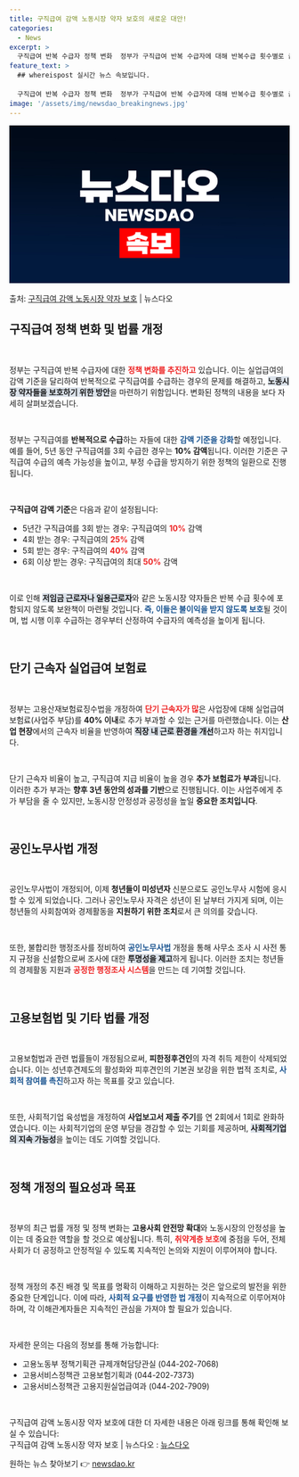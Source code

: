 ```yaml
---
title: 구직급여 감액 노동시장 약자 보호의 새로운 대안!
categories:
  - News
excerpt: >
  구직급여 반복 수급자 정책 변화  정부가 구직급여 반복 수급자에 대해 반복수급 횟수별로 급여액을 감액하고, …
feature_text: >
  ## whereispost 실시간 뉴스 속보입니다.

  구직급여 반복 수급자 정책 변화  정부가 구직급여 반복 수급자에 대해 반복수급 횟수별로 급여액을 감액하고, …
image: '/assets/img/newsdao_breakingnews.jpg'
---
```


![뉴스다오 속보](/assets/img/newsdao_breakingnews.jpg)

<p>출처: <a href="https://newsdao.kr/4869" rel="dofollow">구직급여 감액 노동시장 약자 보호</a> | 뉴스다오</p>

<h2 data-ke-size="size26">구직급여 정책 변화 및 법률 개정</h2>

<p data-ke-size="size16">&nbsp;</p>

정부는 구직급여 반복 수급자에 대한 <b><span style="color: #ee2323;">정책 변화를 추진하고</span></b> 있습니다. 이는 실업급여의 감액 기준을 달리하여 반복적으로 구직급여를 수급하는 경우의 문제를 해결하고, <b><span style="background-color: #21538527;">노동시장 약자들을 보호하기 위한 방안</span></b>을 마련하기 위함입니다. 변화된 정책의 내용을 보다 자세히 살펴보겠습니다.

<p data-ke-size="size16">&nbsp;</p>

정부는 구직급여를 **반복적으로 수급**하는 자들에 대한 <b><span style="color: #1a5490;">감액 기준을 강화</span></b>할 예정입니다. 예를 들어, 5년 동안 구직급여를 3회 수급한 경우는 **10% 감액**됩니다. 이러한 기준은 구직급여 수급의 예측 가능성을 높이고, 부정 수급을 방지하기 위한 정책의 일환으로 진행됩니다. 

<p data-ke-size="size16">&nbsp;</p>

<b>구직급여 감액 기준</b>은 다음과 같이 설정됩니다:

<ul>
<li>5년간 구직급여를 3회 받는 경우: 구직급여의 <b><span style="color: #ee2323;">10%</span></b> 감액</li>
<li>4회 받는 경우: 구직급여의 <b><span style="color: #ee2323;">25%</span></b> 감액</li>
<li>5회 받는 경우: 구직급여의 <b><span style="color: #ee2323;">40%</span></b> 감액</li>
<li>6회 이상 받는 경우: 구직급여의 최대 <b><span style="color: #ee2323;">50%</span></b> 감액</li>
</ul>

<p data-ke-size="size16">&nbsp;</p>

이로 인해 <b><span style="background-color: #21538527;">저임금 근로자나 일용근로자</span></b>와 같은 노동시장 약자들은 반복 수급 횟수에 포함되지 않도록 보완책이 마련될 것입니다. <b><span style="color: #1a5490;">즉, 이들은 불이익을 받지 않도록 보호</span></b>될 것이며, 법 시행 이후 수급하는 경우부터 산정하여 수급자의 예측성을 높이게 됩니다.

<p data-ke-size="size16">&nbsp;</p>

<h2 data-ke-size="size26">단기 근속자 실업급여 보험료</h2>

<p data-ke-size="size16">&nbsp;</p>

정부는 고용산재보험료징수법을 개정하여 <b><span style="color: #ee2323;">단기 근속자가 많</span></b>은 사업장에 대해 실업급여 보험료(사업주 부담)를 **40% 이내**로 추가 부과할 수 있는 근거를 마련했습니다. 이는 **산업 현장**에서의 근속자 비율을 반영하여 <b><span style="background-color: #21538527;">직장 내 근로 환경을 개선</span></b>하고자 하는 취지입니다.

<p data-ke-size="size16">&nbsp;</p>

단기 근속자 비율이 높고, 구직급여 지급 비율이 높을 경우 **추가 보험료가 부과**됩니다. 이러한 추가 부과는 **향후 3년 동안의 성과를 기반**으로 진행됩니다. 이는 사업주에게 추가 부담을 줄 수 있지만, 노동시장 안정성과 공정성을 높일 **중요한 조치입니다**.

<p data-ke-size="size16">&nbsp;</p>

<h2 data-ke-size="size26">공인노무사법 개정</h2>

<p data-ke-size="size16">&nbsp;</p>

공인노무사법이 개정되어, 이제 **청년들이 미성년자** 신분으로도 공인노무사 시험에 응시할 수 있게 되었습니다. 그러나 공인노무사 자격은 성년이 된 날부터 가지게 되며, 이는 청년들의 사회참여와 경제활동을 **지원하기 위한 조치**로서 큰 의의를 갖습니다. 

<p data-ke-size="size16">&nbsp;</p>

또한, 불합리한 행정조사를 정비하여 <b><span style="color: #1a5490;">공인노무사법</span></b> 개정을 통해 사무소 조사 시 사전 통지 규정을 신설함으로써 조사에 대한 <b><span style="background-color: #21538527;">투명성을 제고</span></b>하게 됩니다. 이러한 조치는 청년들의 경제활동 지원과 <b><span style="color: #ee2323;">공정한 행정조사 시스템</span></b>을 만드는 데 기여할 것입니다.

<p data-ke-size="size16">&nbsp;</p>

<h2 data-ke-size="size26">고용보험법 및 기타 법률 개정</h2>

<p data-ke-size="size16">&nbsp;</p>

고용보험법과 관련 법률들이 개정됨으로써, **피한정후견인**의 자격 취득 제한이 삭제되었습니다. 이는 성년후견제도의 활성화와 피후견인의 기본권 보강을 위한 법적 조치로, <b><span style="color: #1a5490;">사회적 참여를 촉진</span></b>하고자 하는 목표를 갖고 있습니다.

<p data-ke-size="size16">&nbsp;</p>

또한, 사회적기업 육성법을 개정하여 **사업보고서 제출 주기**를 연 2회에서 1회로 완화하였습니다. 이는 사회적기업의 운영 부담을 경감할 수 있는 기회를 제공하며, <b><span style="background-color: #21538527;">사회적기업의 지속 가능성</span></b>을 높이는 데도 기여할 것입니다.

<p data-ke-size="size16">&nbsp;</p>

<h2 data-ke-size="size26">정책 개정의 필요성과 목표</h2>

<p data-ke-size="size16">&nbsp;</p>

정부의 최근 법률 개정 및 정책 변화는 **고용사회 안전망 확대**와 노동시장의 안정성을 높이는 데 중요한 역할을 할 것으로 예상됩니다. 특히, <b><span style="color: #ee2323;">취약계층 보호</span></b>에 중점을 두어, 전체 사회가 더 공정하고 안정적일 수 있도록 지속적인 논의와 지원이 이루어져야 합니다.

<p data-ke-size="size16">&nbsp;</p>

정책 개정의 추진 배경 및 목표를 명확히 이해하고 지원하는 것은 앞으로의 발전을 위한 중요한 단계입니다. 이에 따라, <b><span style="color: #1a5490;">사회적 요구를 반영한 법 개정</span></b>이 지속적으로 이루어져야 하며, 각 이해관계자들은 지속적인 관심을 가져야 할 필요가 있습니다.

<p data-ke-size="size16">&nbsp;</p>

자세한 문의는 다음의 정보를 통해 가능합니다: 
- 고용노동부 정책기획관 규제개혁담당관실 (044-202-7068)
- 고용서비스정책관 고용보험기획과 (044-202-7373)
- 고용서비스정책관 고용지원실업급여과 (044-202-7909)

<p data-ke-size="size16">&nbsp;</p>

구직급여 감액 노동시장 약자 보호에 대한 더 자세한 내용은 아래 링크를 통해 확인해 보실 수 있습니다:  
구직급여 감액 노동시장 약자 보호 | 뉴스다오 : <a href="https://newsdao.kr/4869" target="_blank">뉴스다오</a> 

원하는 뉴스 찾아보기 👉 <a href="https://newsdao.kr" rel="dofollow">newsdao.kr</a>



